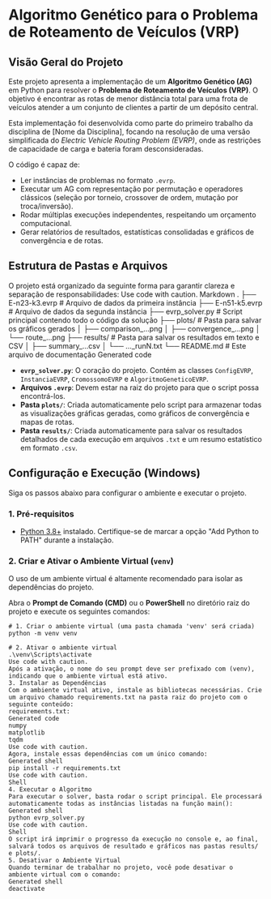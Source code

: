 # Algoritmo Genético para o Problema de Roteamento de Veículos (VRP)

## Visão Geral do Projeto

Este projeto apresenta a implementação de um **Algoritmo Genético (AG)** em Python para resolver o **Problema de Roteamento de Veículos (VRP)**. O objetivo é encontrar as rotas de menor distância total para uma frota de veículos atender a um conjunto de clientes a partir de um depósito central.

Esta implementação foi desenvolvida como parte do primeiro trabalho da disciplina de [Nome da Disciplina], focando na resolução de uma versão simplificada do *Electric Vehicle Routing Problem (EVRP)*, onde as restrições de capacidade de carga e bateria foram desconsideradas.

O código é capaz de:
- Ler instâncias de problemas no formato `.evrp`.
- Executar um AG com representação por permutação e operadores clássicos (seleção por torneio, crossover de ordem, mutação por troca/inversão).
- Rodar múltiplas execuções independentes, respeitando um orçamento computacional.
- Gerar relatórios de resultados, estatísticas consolidadas e gráficos de convergência e de rotas.

## Estrutura de Pastas e Arquivos

O projeto está organizado da seguinte forma para garantir clareza e separação de responsabilidades:
Use code with caution.
Markdown
.
├── E-n23-k3.evrp # Arquivo de dados da primeira instância
├── E-n51-k5.evrp # Arquivo de dados da segunda instância
├── evrp_solver.py # Script principal contendo todo o código da solução
├── plots/ # Pasta para salvar os gráficos gerados
│ ├── comparison_...png
│ ├── convergence_...png
│ └── route_...png
├── results/ # Pasta para salvar os resultados em texto e CSV
│ ├── summary_...csv
│ └── ..._runN.txt
└── README.md # Este arquivo de documentação
Generated code
- **`evrp_solver.py`**: O coração do projeto. Contém as classes `ConfigEVRP`, `InstanciaEVRP`, `CromossomoEVRP` e `AlgoritmoGeneticoEVRP`.
- **Arquivos `.evrp`**: Devem estar na raiz do projeto para que o script possa encontrá-los.
- **Pasta `plots/`**: Criada automaticamente pelo script para armazenar todas as visualizações gráficas geradas, como gráficos de convergência e mapas de rotas.
- **Pasta `results/`**: Criada automaticamente para salvar os resultados detalhados de cada execução em arquivos `.txt` e um resumo estatístico em formato `.csv`.

## Configuração e Execução (Windows)

Siga os passos abaixo para configurar o ambiente e executar o projeto.

### 1. Pré-requisitos
- [Python 3.8+](https://www.python.org/downloads/) instalado. Certifique-se de marcar a opção "Add Python to PATH" durante a instalação.

### 2. Criar e Ativar o Ambiente Virtual (`venv`)

O uso de um ambiente virtual é altamente recomendado para isolar as dependências do projeto.

Abra o **Prompt de Comando (CMD)** ou o **PowerShell** no diretório raiz do projeto e execute os seguintes comandos:

```shell
# 1. Criar o ambiente virtual (uma pasta chamada 'venv' será criada)
python -m venv venv

# 2. Ativar o ambiente virtual
.\venv\Scripts\activate
Use code with caution.
Após a ativação, o nome do seu prompt deve ser prefixado com (venv), indicando que o ambiente virtual está ativo.
3. Instalar as Dependências
Com o ambiente virtual ativo, instale as bibliotecas necessárias. Crie um arquivo chamado requirements.txt na pasta raiz do projeto com o seguinte conteúdo:
requirements.txt:
Generated code
numpy
matplotlib
tqdm
Use code with caution.
Agora, instale essas dependências com um único comando:
Generated shell
pip install -r requirements.txt
Use code with caution.
Shell
4. Executar o Algoritmo
Para executar o solver, basta rodar o script principal. Ele processará automaticamente todas as instâncias listadas na função main():
Generated shell
python evrp_solver.py
Use code with caution.
Shell
O script irá imprimir o progresso da execução no console e, ao final, salvará todos os arquivos de resultado e gráficos nas pastas results/ e plots/.
5. Desativar o Ambiente Virtual
Quando terminar de trabalhar no projeto, você pode desativar o ambiente virtual com o comando:
Generated shell
deactivate
